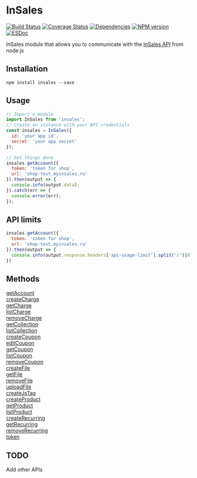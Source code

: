 InSales
============
[![Build Status](https://api.travis-ci.org/pomeo/node-insales.png)](http://travis-ci.org/pomeo/node-insales)
[![Coverage Status](https://img.shields.io/coveralls/pomeo/node-insales.svg)](https://coveralls.io/r/pomeo/node-insales)
[![Dependencies](https://david-dm.org/pomeo/node-insales.png)](https://david-dm.org/pomeo/node-insales)
[![NPM version](https://badge.fury.io/js/insales.svg)](http://badge.fury.io/js/insales)
[![ESDoc](https://pomeo.github.io/node-insales/badge.svg)](https://pomeo.github.io/node-insales)

InSales module that allows you to communicate with the [InSales API](http://api.insales.ru) from node.js

## Installation

```
npm install insales --save
```

## Usage

```js
// Import a module
import InSales from 'insales';
// Create an instance with your API credentials
const insales = InSales({
  id: 'your app id',
  secret: 'your app secret'
});

// Get things done
insales.getAccount({
  token: 'token for shop',
  url: 'shop-test.myinsales.ru'
}).then(output => {
  console.info(output.data);
}).catch(err => {
  console.error(err);
});
```

## API limits

```js
insales.getAccount({
  token: 'token for shop',
  url: 'shop-test.myinsales.ru'
}).then(output => {
  console.info(output.response.headers['api-usage-limit'].split('/')[0]); // 1
})
```

## Methods

[getAccount](https://pomeo.github.io/node-insales/function/index.html#static-function-getAccount)  
[createCharge](https://pomeo.github.io/node-insales/function/index.html#static-function-createCharge)  
[getCharge](https://pomeo.github.io/node-insales/function/index.html#static-function-getCharge)  
[listCharge](https://pomeo.github.io/node-insales/function/index.html#static-function-listCharge)  
[removeCharge](https://pomeo.github.io/node-insales/function/index.html#static-function-removeCharge)  
[getCollection](https://pomeo.github.io/node-insales/function/index.html#static-function-getCollection)  
[listCollection](https://pomeo.github.io/node-insales/function/index.html#static-function-listCollection)  
[createCoupon](https://pomeo.github.io/node-insales/function/index.html#static-function-createCoupon)  
[editCoupon](https://pomeo.github.io/node-insales/function/index.html#static-function-editCoupon)  
[getCoupon](https://pomeo.github.io/node-insales/function/index.html#static-function-getCoupon)  
[listCoupon](https://pomeo.github.io/node-insales/function/index.html#static-function-listCoupon)  
[removeCoupon](https://pomeo.github.io/node-insales/function/index.html#static-function-removeCoupon)  
[createFile](https://pomeo.github.io/node-insales/function/index.html#static-function-createFile)  
[getFile](https://pomeo.github.io/node-insales/function/index.html#static-function-getFile)  
[removeFile](https://pomeo.github.io/node-insales/function/index.html#static-function-removeFile)  
[uploadFile](https://pomeo.github.io/node-insales/function/index.html#static-function-uploadFile)  
[createJsTag](https://pomeo.github.io/node-insales/function/index.html#static-function-createJsTag)  
[createProduct](https://pomeo.github.io/node-insales/function/index.html#static-function-createProduct)  
[getProduct](https://pomeo.github.io/node-insales/function/index.html#static-function-getProduct)  
[listProduct](https://pomeo.github.io/node-insales/function/index.html#static-function-listProduct)  
[createRecurring](https://pomeo.github.io/node-insales/function/index.html#static-function-createRecurring)  
[getRecurring](https://pomeo.github.io/node-insales/function/index.html#static-function-getRecurring)  
[removeRecurring](https://pomeo.github.io/node-insales/function/index.html#static-function-removeRecurring)  
[token](https://pomeo.github.io/node-insales/function/index.html#static-function-token)

## TODO
Add other APIs
